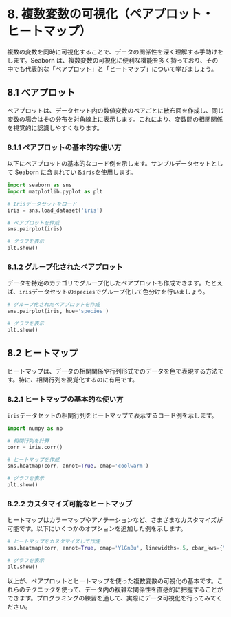 # 8. 複数変数の可視化（ペアプロット・ヒートマップ）

複数の変数を同時に可視化することで、データの関係性を深く理解する手助けをします。Seaborn は、複数変数の可視化に便利な機能を多く持っており、その中でも代表的な「ペアプロット」と「ヒートマップ」について学びましょう。

## 8.1 ペアプロット

ペアプロットは、データセット内の数値変数のペアごとに散布図を作成し、同じ変数の場合はその分布を対角線上に表示します。これにより、変数間の相関関係を視覚的に認識しやすくなります。

### 8.1.1 ペアプロットの基本的な使い方

以下にペアプロットの基本的なコード例を示します。サンプルデータセットとして Seaborn に含まれている`iris`を使用します。

```python
import seaborn as sns
import matplotlib.pyplot as plt

# Irisデータセットをロード
iris = sns.load_dataset('iris')

# ペアプロットを作成
sns.pairplot(iris)

# グラフを表示
plt.show()
```

### 8.1.2 グループ化されたペアプロット

データを特定のカテゴリでグループ化したペアプロットも作成できます。たとえば、`iris`データセットの`species`でグループ化して色分けを行いましょう。

```python
# グループ化されたペアプロットを作成
sns.pairplot(iris, hue='species')

# グラフを表示
plt.show()
```

## 8.2 ヒートマップ

ヒートマップは、データの相関関係や行列形式でのデータを色で表現する方法です。特に、相関行列を視覚化するのに有用です。

### 8.2.1 ヒートマップの基本的な使い方

`iris`データセットの相関行列をヒートマップで表示するコード例を示します。

```python
import numpy as np

# 相関行列を計算
corr = iris.corr()

# ヒートマップを作成
sns.heatmap(corr, annot=True, cmap='coolwarm')

# グラフを表示
plt.show()
```

### 8.2.2 カスタマイズ可能なヒートマップ

ヒートマップはカラーマップやアノテーションなど、さまざまなカスタマイズが可能です。以下にいくつかのオプションを追加した例を示します。

```python
# ヒートマップをカスタマイズして作成
sns.heatmap(corr, annot=True, cmap='YlGnBu', linewidths=.5, cbar_kws={"shrink": .8})

# グラフを表示
plt.show()
```

以上が、ペアプロットとヒートマップを使った複数変数の可視化の基本です。これらのテクニックを使って、データ内の複雑な関係性を直感的に把握することができます。プログラミングの練習を通して、実際にデータ可視化を行ってみてください。
